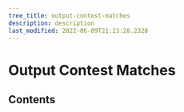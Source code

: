 ```yaml
---
tree_title: output-contest-matches
description: description
last_modified: 2022-06-09T21:23:28.2328
---
```


# Output Contest Matches

## Contents
